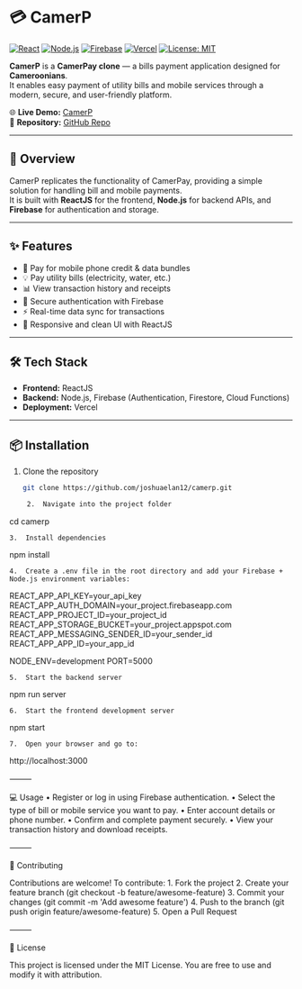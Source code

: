 
# 💳 CamerP

[![React](https://img.shields.io/badge/React-18-blue?logo=react)](https://react.dev/)
[![Node.js](https://img.shields.io/badge/Node.js-Backend-green?logo=node.js)](https://nodejs.org/)
[![Firebase](https://img.shields.io/badge/Firebase-Backend-orange?logo=firebase)](https://firebase.google.com/)
[![Vercel](https://img.shields.io/badge/Deployed%20on-Vercel-black?logo=vercel)](https://vercel.com/)
[![License: MIT](https://img.shields.io/badge/License-MIT-yellow.svg)](LICENSE)

**CamerP** is a **CamerPay clone** — a bills payment application designed for **Cameroonians**.  
It enables easy payment of utility bills and mobile services through a modern, secure, and user-friendly platform.

🌐 **Live Demo:** [CamerP](https://camerp.vercel.app)  
📂 **Repository:** [GitHub Repo](https://github.com/joshuaelan12/camerp)

---

## 🚀 Overview
CamerP replicates the functionality of CamerPay, providing a simple solution for handling bill and mobile payments.  
It is built with **ReactJS** for the frontend, **Node.js** for backend APIs, and **Firebase** for authentication and storage.

---

## ✨ Features
- 📱 Pay for mobile phone credit & data bundles  
- 💡 Pay utility bills (electricity, water, etc.)  
- 📊 View transaction history and receipts  
- 🔐 Secure authentication with Firebase  
- ⚡ Real-time data sync for transactions  
- 🎨 Responsive and clean UI with ReactJS  

---

## 🛠 Tech Stack
- **Frontend:** ReactJS  
- **Backend:** Node.js, Firebase (Authentication, Firestore, Cloud Functions)  
- **Deployment:** Vercel  

---

## 📦 Installation

1. Clone the repository  
   ```bash
   git clone https://github.com/joshuaelan12/camerp.git

	2.	Navigate into the project folder

cd camerp


	3.	Install dependencies

npm install


	4.	Create a .env file in the root directory and add your Firebase + Node.js environment variables:

REACT_APP_API_KEY=your_api_key
REACT_APP_AUTH_DOMAIN=your_project.firebaseapp.com
REACT_APP_PROJECT_ID=your_project_id
REACT_APP_STORAGE_BUCKET=your_project.appspot.com
REACT_APP_MESSAGING_SENDER_ID=your_sender_id
REACT_APP_APP_ID=your_app_id

NODE_ENV=development
PORT=5000


	5.	Start the backend server

npm run server


	6.	Start the frontend development server

npm start


	7.	Open your browser and go to:

http://localhost:3000



⸻

💻 Usage
	•	Register or log in using Firebase authentication.
	•	Select the type of bill or mobile service you want to pay.
	•	Enter account details or phone number.
	•	Confirm and complete payment securely.
	•	View your transaction history and download receipts.

⸻

🤝 Contributing

Contributions are welcome!
To contribute:
	1.	Fork the project
	2.	Create your feature branch (git checkout -b feature/awesome-feature)
	3.	Commit your changes (git commit -m 'Add awesome feature')
	4.	Push to the branch (git push origin feature/awesome-feature)
	5.	Open a Pull Request

⸻

📜 License

This project is licensed under the MIT License.
You are free to use and modify it with attribution.
